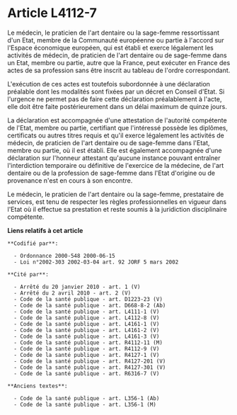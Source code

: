 # Article L4112-7

Le médecin, le praticien de l'art dentaire ou la sage-femme ressortissant d'un Etat, membre de la Communauté européenne ou
partie à l'accord sur l'Espace économique européen, qui est établi et exerce légalement les activités de médecin, de
praticien de l'art dentaire ou de sage-femme dans un Etat, membre ou partie, autre que la France, peut exécuter en France des
actes de sa profession sans être inscrit au tableau de l'ordre correspondant.

L'exécution de ces actes est toutefois subordonnée à une déclaration préalable dont les modalités sont fixées par un décret
en Conseil d'Etat. Si l'urgence ne permet pas de faire cette déclaration préalablement à l'acte, elle doit être faite
postérieurement dans un délai maximum de quinze jours.

La déclaration est accompagnée d'une attestation de l'autorité compétente de l'Etat, membre ou partie, certifiant que
l'intéressé possède les diplômes, certificats ou autres titres requis et qu'il exerce légalement les activités de médecin, de
praticien de l'art dentaire ou de sage-femme dans l'Etat, membre ou partie, où il est établi. Elle est également accompagnée
d'une déclaration sur l'honneur attestant qu'aucune instance pouvant entraîner l'interdiction temporaire ou définitive de
l'exercice de la médecine, de l'art dentaire ou de la profession de sage-femme dans l'Etat d'origine ou de provenance n'est
en cours à son encontre.

Le médecin, le praticien de l'art dentaire ou la sage-femme, prestataire de services, est tenu de respecter les règles
professionnelles en vigueur dans l'Etat où il effectue sa prestation et reste soumis à la juridiction disciplinaire
compétente.

**Liens relatifs à cet article**

	**Codifié par**:

	  - Ordonnance 2000-548 2000-06-15
	  - Loi n°2002-303 2002-03-04 art. 92 JORF 5 mars 2002

	**Cité par**:

	  - Arrêté du 20 janvier 2010 - art. 1 (V)
	  - Arrêté du 2 avril 2010 - art. 2 (V)
	  - Code de la santé publique - art. D1223-23 (V)
	  - Code de la santé publique - art. D668-8-2 (Ab)
	  - Code de la santé publique - art. L4111-1 (V)
	  - Code de la santé publique - art. L4112-8 (V)
	  - Code de la santé publique - art. L4161-1 (V)
	  - Code de la santé publique - art. L4161-2 (V)
	  - Code de la santé publique - art. L4161-3 (V)
	  - Code de la santé publique - art. R4112-11 (M)
	  - Code de la santé publique - art. R4112-9 (V)
	  - Code de la santé publique - art. R4127-1 (V)
	  - Code de la santé publique - art. R4127-201 (V)
	  - Code de la santé publique - art. R4127-301 (V)
	  - Code de la santé publique - art. R6316-7 (V)

	**Anciens textes**:

	  - Code de la santé publique - art. L356-1 (Ab)
	  - Code de la santé publique - art. L356-1 (M)
